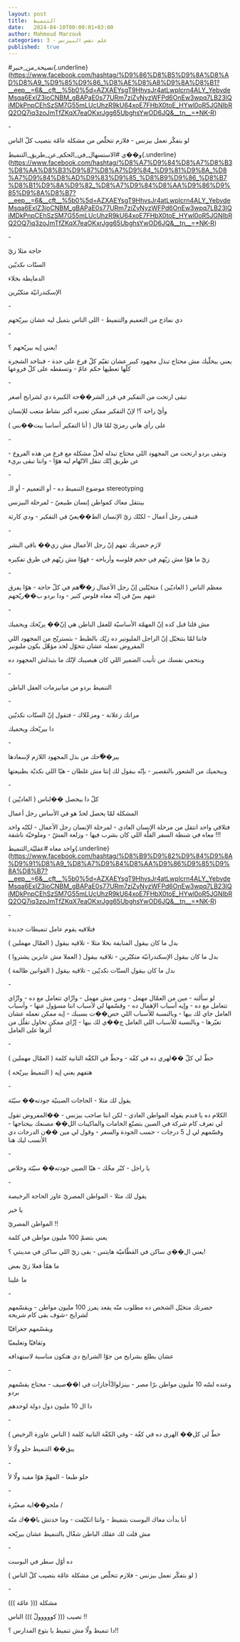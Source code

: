 ```yaml
---
layout: post
title:  التنميط
date:   2024-04-10T00:00:01+03:00
author: Mahmoud Marzouk
categories: 3 - علم نفس البيزنس
published:  true
---
```

\#نصيحة_من_خبير{.underline}(https://www.facebook.com/hashtag/%D9%86%D8%B5%D9%8A%D8%AD%D8%A9_%D9%85%D9%86_%D8%AE%D8%A8%D9%8A%D8%B1?__eep__=6&__cft__%5b0%5d=AZXAEYsgT9HhvsJr4atLwplcrn4ALY_YebvdeMsqa6ExIZ3ioCNBM_gBAPaE0s77URm7ziZvNyzWFPd6OnEw3wpq7LB23lQiMDkPnpCEhSzSM7G55mLUcUhzR9kU64xoE7FHbX0toE_HYwl0oR5JGNIbRQ2OQ7iq3zoJmTfZKqX7eaOKxrJgg65UbghsYwOD6JQ&__tn__=*NK-R)

\-

لو بتفكّر تعمل بيزنس - فلازم تتخلّص من مشكلة عامّة بتصيب كلّ
الناس

و��ي
\#الاستسهال_في_الحكم_عن_طريق_التنميط{.underline}(https://www.facebook.com/hashtag/%D8%A7%D9%84%D8%A7%D8%B3%D8%AA%D8%B3%D9%87%D8%A7%D9%84_%D9%81%D9%8A_%D8%A7%D9%84%D8%AD%D9%83%D9%85_%D8%B9%D9%86_%D8%B7%D8%B1%D9%8A%D9%82_%D8%A7%D9%84%D8%AA%D9%86%D9%85%D9%8A%D8%B7?__eep__=6&__cft__%5b0%5d=AZXAEYsgT9HhvsJr4atLwplcrn4ALY_YebvdeMsqa6ExIZ3ioCNBM_gBAPaE0s77URm7ziZvNyzWFPd6OnEw3wpq7LB23lQiMDkPnpCEhSzSM7G55mLUcUhzR9kU64xoE7FHbX0toE_HYwl0oR5JGNIbRQ2OQ7iq3zoJmTfZKqX7eaOKxrJgg65UbghsYwOD6JQ&__tn__=*NK-R)

\-

حاجة مثلا زيّ

الستّات نكديّين

الدمايطة بخلاء

الإسكندرانيّة متكبّرين

\-

دي نماذج من التعميم والتنميط - اللي الناس بتميل ليه عشان
بيريّحهم

\-

يعني إيه بيريّحهم ؟!

يعني بيخلّيك مش محتاج تبذل مجهود كبير عشان تقيّم كلّ فرع على حدة - فبتاخد
الشجرة كلّها تعطيها حكم عامّ - وتسقطه على كلّ فروعها

\-

تبقى ارتحت من التفكير في فرز الشر��حة الكبيرة دي لشرايح أصغر

وأيّ راحة ؟! لإنّ التفكير ممكن تعتبره أكبر نشاط متعب للإنسان

على رأي هاني رمزيّ لمّا قال ( أنا التفكير أساسا بيت��بني )

\-

وتبقى بردو ارتحت من المجهود اللي محتاج تبذله لحلّ مشكلة مع فرع من هذه
الفروع - عن طريق إنّك تنقل الاتّهام ليه هوّا - وانتا تبقى بريء

\-

موضوع التنميط ده - أو التعميم - أو الـ stereotyping

بينتقل معاك كمواطن إنسان طبيعيّ - لمرحلة البيزنس

فتبقى رجل أعمال - لكنّك زيّ الإنسان الط��يعيّ في التفكير - ودي
كارثة

\-

لازم حضرتك تفهم إنّ رجل الأعمال مش زي�� باقي البشر

زيّ ما هوّا مش زيّهم في حجم فلوسه وأرباحه - فهوّا مش زيّهم في طرق
تفكيره

\-

معظم الناس ( العاديّين ) متخيّلين إنّ رجل الأعمال ز��ّهم في كلّ حاجة - هوّا
يفرق عنهم بسّ في إنّه معاه فلوس كتير - ودا بردو ب��ريّحهم

\-

مش قلنا قبل كده إنّ المهمّة الأساسيّة للعقل الباطن هي إنّ�� يريّحك
ويحميك

فانتا لمّا بتتخيّل إنّ الراجل المليونير ده زيّك بالظبط - بتستريّح من المجهود
اللي المفروض تعمله عشان تتحوّل لحد مؤهّل يكون مليونير

وبتحمي نفسك من تأنيب الضمير اللي كان هيصيبك لإنّك ما بتبذلش المجهود
ده

\-

التنميط بردو من ميانيزمات العقل الباطن

\-

مراتك زعلانة - ومزعّلاك - فتقول إنّ الستّات نكديّين

دا بيريّحك ويحميك

\-

بير��ّحك من بذل المجهود اللازم لإسعادها

وبيحميك من الشعور بالتقصير - بإنّه بيقول لك إنتا مش غلطان - هيّا اللي
نكديّة بطبيعتها

\-

كلّ دا بيحصل ��لناس ( العاديّين )

المشكلة لمّا يحصل لحدّ هو في الأساس رجل أعمال

فتلاقي واحد انتقل من مرحلة الإنسان العادي - لمرحلة الإنسان رجل
الأعمال - لكنّه واخد معاه في شنطة السفر القلّة اللي كان بشرب فيها - وزلعة
المشّ - وملوخيّة ناشفة !!!

واخد معاه
\#عقليّة_التنميط{.underline}(https://www.facebook.com/hashtag/%D8%B9%D9%82%D9%84%D9%8A%D9%91%D8%A9_%D8%A7%D9%84%D8%AA%D9%86%D9%85%D9%8A%D8%B7?__eep__=6&__cft__%5b0%5d=AZXAEYsgT9HhvsJr4atLwplcrn4ALY_YebvdeMsqa6ExIZ3ioCNBM_gBAPaE0s77URm7ziZvNyzWFPd6OnEw3wpq7LB23lQiMDkPnpCEhSzSM7G55mLUcUhzR9kU64xoE7FHbX0toE_HYwl0oR5JGNIbRQ2OQ7iq3zoJmTfZKqX7eaOKxrJgg65UbghsYwOD6JQ&__tn__=*NK-R)

\-

فتلاقيه يقوم عامل تنميطات جديدة

بدل ما كان بيقول المنايفة بخلا مثلا - تلاقيه بيقول ( العمّال
مهملين )

بدل ما كان بيقول الإسكندرانيّة متكبّرين - تلاقيه بيقول ( العملا مش عايزين
يشتروا )

بدل ما كان بيقول الستّات نكديّين - تلاقيه بيقول ( القوانين
ظالمة )

\-

لو سألته - مين من العمّال مهمل - ومين مش مهمل - وازّاي تتعامل مع ده -
وازّاي تتعامل مع ده - وإيه أسباب الإهمال ده - وقسّمها لي لأسباب انتا مسؤول
عنها - وأسباب العامل جاي لك بيها - وبالنسبة للأسباب اللي حص��ت بسببك -
إيه ممكن تعمله عشان تغيّرها - وبالنسبة للأسباب اللي العامل ج��ي لك بيها -
إزّاي ممكن تحاول تقلّل من أثرها على العامل

\-

حطّ لي كلّ ��لهري ده في كفّة - وحطّ في الكفّة التانية كلمة ( العمّال
مهملين )

هتفهم يعني إيه ( التنميط بيريّحه )

\-

يقول لك مثلا - الحاجات الصينيّة جودته�� سيّئة

الكلام ده يا فندم يقوله المواطن العادي - لكن انتا صاحب بيزنس - ��المفروض
تقول لي تعرف كام شركة في الصين بتصنّع الخامات والماكينات الل�� مصنعك
بيحتاجها - وقسّمهم لي ل 5 درجات - حسب الجودة والسعر - وقول لي مين ��ن
الدرجات دي الأنسب ليك هنا

\-

يا راجل - كبّر مخّك - هيّا الصين جودته�� سيّئة وخلاص

\-

يقول لك مثلا - المواطن المصريّ عاوز الحاجة الرخيصة

يا خبر

المواطن المصريّ !!

يعني بتضمّ 100 مليون مواطن في كلمة

يعني ال��ي ساكن في القطّاميّة هايتس - بقى زيّ اللي ساكن في مدينتي
؟!

ما همّأ فعلا زيّ بعض

ما علينا

\-

حضرتك متخيّل الشخص ده مطلوب منّه يقعد يفرز 100 مليون مواطن - ويقسّمهم
لشرايح -شوف بقى كام شريحة

ويقسّمهم جغرافيّا

وثقافيّا وتعليميّا

عشان يطلع بشرايح من جوّا الشرايح دي هتكون مناسبة لاستهدافه

\-

وعنده لسّه 10 مليون مواطن برّا مصر - بينزلوا3أجازات في ا��صيف - محتاج
يقسّمهم بردو

دا ال 10 مليون دول دولة لوحدهم

\-

حطّ لي كل�� الهري ده في كفّة - وفي الكفّة التانية كلمة ( الناس عاوزة
الرخيص )

يبق�� التنميط حلو ولّا لأ

\-

حلو طبعا - المهمّ هوّا مفيد ولّا لأ

\-

ملحو��اية صغيّرة /

أنا بدأت معاك البوست بتنميط - وانتا اتكيّفت - وما خدتش با��ك
منّه

مش قلت لك عقلك الباطن شغّال بالتنميط عشان بيريّحه

\-

ده أوّل سطر في البوست

( لو بتفكّر تعمل بيزنس - فلازم تتخلّص من مشكلة عامّة بتصيب كلّ
الناس )

\-

مشكلة ((( عامّة )))

تصيب ((( كووووولّ ))) الناس !!

دا تنميط ولّا مش تنميط يا بتوع المدارس ؟!!
